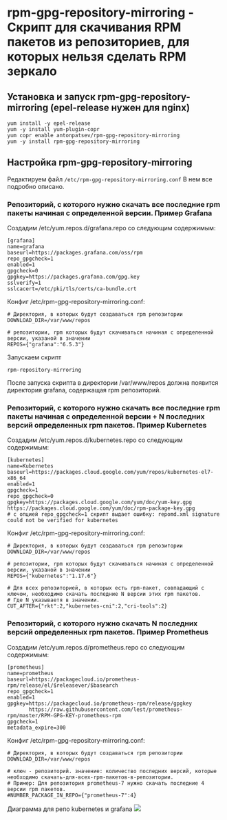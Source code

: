 # rpm-gpg-repository-mirroring - Скрипт для скачивания RPM пакетов из репозиториев, для которых нельзя сделать RPM зеркало

## Установка и запуск rpm-gpg-repository-mirroring (epel-release нужен для nginx)
```
yum install -y epel-release
yum -y install yum-plugin-copr
yum copr enable antonpatsev/rpm-gpg-repository-mirroring
yum -y install rpm-gpg-repository-mirroring
```

## Настройка rpm-gpg-repository-mirroring
Редактируем файл `/etc/rpm-gpg-repository-mirroring.conf`
В нем все подробно описано.

### Репозиторий, с которого нужно скачать все последние rpm пакеты начиная с определенной версии. Пример Grafana

Создадим /etc/yum.repos.d/grafana.repo со следующим содержимым:
```
[grafana]
name=grafana
baseurl=https://packages.grafana.com/oss/rpm
repo_gpgcheck=1
enabled=1
gpgcheck=0
gpgkey=https://packages.grafana.com/gpg.key
sslverify=1
sslcacert=/etc/pki/tls/certs/ca-bundle.crt
```

Конфиг /etc/rpm-gpg-repository-mirroring.conf:
```
# Директория, в которых будут создаваться rpm репозитории
DOWNLOAD_DIR=/var/www/repos

# репозитории, rpm которых будут скачиваться начиная с определенной версии, указаной в значении
REPOS={"grafana":"6.5.3"}
```

Запускаем скрипт
```
rpm-repository-mirroring
```

После запуска скрипта в директории /var/www/repos должна появится директория grafana, содержащая rpm репозиторий.

### Репозиторий, с которого нужно скачать все последние rpm пакеты начиная с определенной версии + N последних версий определенных rpm пакетов. Пример Kubernetes

Создадим /etc/yum.repos.d/kubernetes.repo со следующим содержимым:

```
[kubernetes]
name=Kubernetes
baseurl=https://packages.cloud.google.com/yum/repos/kubernetes-el7-x86_64
enabled=1
gpgcheck=1
repo_gpgcheck=0
gpgkey=https://packages.cloud.google.com/yum/doc/yum-key.gpg https://packages.cloud.google.com/yum/doc/rpm-package-key.gpg
# c опцией repo_gpgcheck=1 скрипт выдает ошибку: repomd.xml signature could not be verified for kubernetes
```

Конфиг /etc/rpm-gpg-repository-mirroring.conf:
```
# Директория, в которых будут создаваться rpm репозитории
DOWNLOAD_DIR=/var/www/repos

# репозитории, rpm которых будут скачиваться начиная с определенной версии, указаной в значении
REPOS={"kubernetes":"1.17.6"}

# Для всех репозиторией, в которых есть rpm-пакет, совпадающий с ключом, необходимо скачать последние N версии этих rpm пакетов.
# Где N указываетя в значении.
CUT_AFTER={"rkt":2,"kubernetes-cni":2,"cri-tools":2}
```

### Репозиторий, с которого нужно скачать N последних версий определенных rpm пакетов. Пример Prometheus

Создадим /etc/yum.repos.d/prometheus.repo со следующим содержимым:
```
[prometheus]
name=prometheus
baseurl=https://packagecloud.io/prometheus-rpm/release/el/$releasever/$basearch
repo_gpgcheck=1
enabled=1
gpgkey=https://packagecloud.io/prometheus-rpm/release/gpgkey
       https://raw.githubusercontent.com/lest/prometheus-rpm/master/RPM-GPG-KEY-prometheus-rpm
gpgcheck=1
metadata_expire=300
```

Конфиг /etc/rpm-gpg-repository-mirroring.conf:
```
# Директория, в которых будут создаваться rpm репозитории
DOWNLOAD_DIR=/var/www/repos

# ключ - репозиторий. значение: количество последних версий, которые необходимо скачать-для-всех-rpm-пакетов-в-репозитории.
# Пример: Для репозитория prometheus-7 нужно скачать последние 4 версии rpm пакетов.
#NUMBER_PACKAGE_IN_REPO={"prometheus-7":4}
```

Диаграмма для репо kubernetes и grafana
![](https://habrastorage.org/webt/wd/8f/dj/wd8fdjxo6a-j1fevwuuiz8lkp4u.png)
